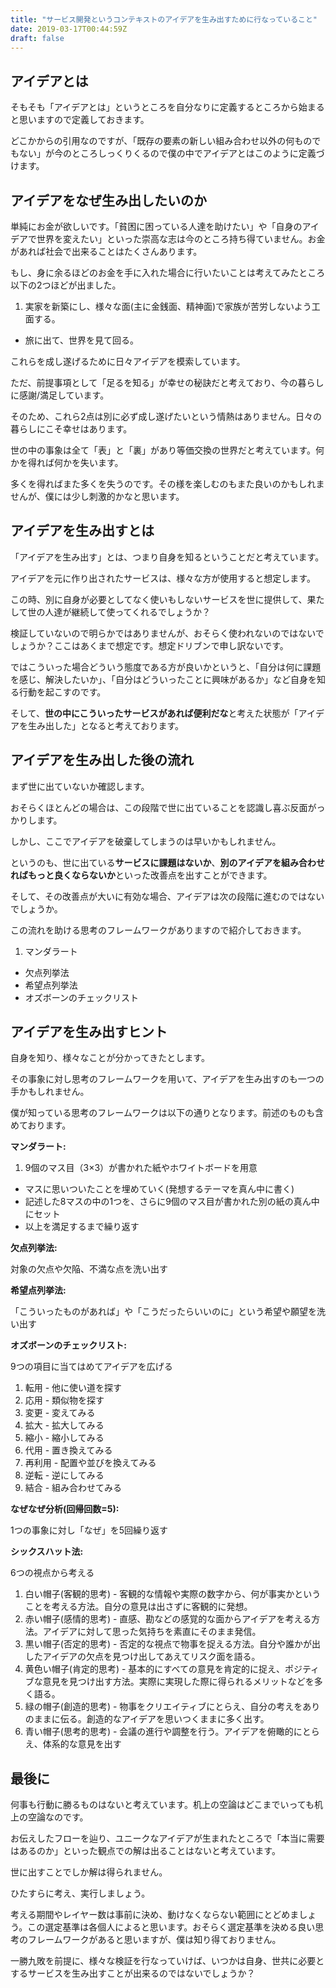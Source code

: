 ```yaml
---
title: "サービス開発というコンテキストのアイデアを生み出すために行なっていること"
date: 2019-03-17T00:44:59Z
draft: false
---
```


## アイデアとは
そもそも「アイデアとは」というところを自分なりに定義するところから始まると思いますので定義しておきます。

どこかからの引用なのですが、「既存の要素の新しい組み合わせ以外の何ものでもない」が今のところしっくりくるので僕の中でアイデアとはこのように定義づけます。



## アイデアをなぜ生み出したいのか
単純にお金が欲しいです。「貧困に困っている人達を助けたい」や「自身のアイデアで世界を変えたい」といった崇高な志は今のところ持ち得ていません。お金があれば社会で出来ることはたくさんあります。

もし、身に余るほどのお金を手に入れた場合に行いたいことは考えてみたところ以下の2つほどが出ました。

1. 実家を新築にし、様々な面(主に金銭面、精神面)で家族が苦労しないよう工面する。
- 旅に出て、世界を見て回る。

これらを成し遂げるために日々アイデアを模索しています。

ただ、前提事項として「足るを知る」が幸せの秘訣だと考えており、今の暮らしに感謝/満足しています。

そのため、これら2点は別に必ず成し遂げたいという情熱はありません。日々の暮らしにこそ幸せはあります。

世の中の事象は全て「表」と「裏」があり等価交換の世界だと考えています。何かを得れば何かを失います。

多くを得ればまた多くを失うのです。その様を楽しむのもまた良いのかもしれませんが、僕には少し刺激的かなと思います。

## アイデアを生み出すとは
「アイデアを生み出す」とは、つまり自身を知るということだと考えています。

アイデアを元に作り出されたサービスは、様々な方が使用すると想定します。

この時、別に自身が必要としてなく使いもしないサービスを世に提供して、果たして世の人達が継続して使ってくれるでしょうか？

検証していないので明らかではありませんが、おそらく使われないのではないでしょうか？ここはあくまで想定です。想定ドリブンで申し訳ないです。

ではこういった場合どういう態度である方が良いかというと、「自分は何に課題を感じ、解決したいか」、「自分はどういったことに興味があるか」など自身を知る行動を起こすのです。

そして、**世の中にこういったサービスがあれば便利だな**と考えた状態が「アイデアを生み出した」となると考えております。

## アイデアを生み出した後の流れ
まず世に出ていないか確認します。

おそらくほとんどの場合は、この段階で世に出ていることを認識し喜ぶ反面がっかりします。

しかし、ここでアイデアを破棄してしまうのは早いかもしれません。

というのも、世に出ている**サービスに課題はないか**、**別のアイデアを組み合わせればもっと良くならないか**といった改善点を出すことができます。

そして、その改善点が大いに有効な場合、アイデアは次の段階に進むのではないでしょうか。

この流れを助ける思考のフレームワークがありますので紹介しておきます。

1. マンダラート
- 欠点列挙法
- 希望点列挙法
- オズボーンのチェックリスト

## アイデアを生み出すヒント
自身を知り、様々なことが分かってきたとします。

その事象に対し思考のフレームワークを用いて、アイデアを生み出すのも一つの手かもしれません。

僕が知っている思考のフレームワークは以下の通りとなります。前述のものも含めております。

**マンダラート:**

1. 9個のマス目（3×3）が書かれた紙やホワイトボードを用意
- マスに思いついたことを埋めていく(発想するテーマを真ん中に書く)
- 記述した8マスの中の1つを、さらに9個のマス目が書かれた別の紙の真ん中にセット
- 以上を満足するまで繰り返す

**欠点列挙法:**

対象の欠点や欠陥、不満な点を洗い出す

**希望点列挙法:**

「こういったものがあれば」や「こうだったらいいのに」という希望や願望を洗い出す

**オズボーンのチェックリスト:**

9つの項目に当てはめてアイデアを広げる

1. 転用 - 他に使い道を探す
2. 応用 - 類似物を探す
3. 変更 - 変えてみる
4. 拡大 - 拡大してみる
5. 縮小 - 縮小してみる
6. 代用 - 置き換えてみる
7. 再利用 - 配置や並びを換えてみる
8. 逆転 - 逆にしてみる
9. 結合 - 組み合わせてみる

**なぜなぜ分析(回帰回数=5):**

1つの事象に対し「なぜ」を5回繰り返す

**シックスハット法:**

6つの視点から考える


1. 白い帽子(客観的思考) - 客観的な情報や実際の数字から、何が事実かということを考える方法。自分の意見は出さずに客観的に発想。
2. 赤い帽子(感情的思考) - 直感、勘などの感覚的な面からアイデアを考える方法。アイデアに対して思った気持ちを素直にそのまま発信。
3. 黒い帽子(否定的思考) - 否定的な視点で物事を捉える方法。自分や誰かが出したアイデアの欠点を見つけ出してあえてリスク面を語る。
4. 黄色い帽子(肯定的思考) - 基本的にすべての意見を肯定的に捉え、ポジティブな意見を見つけ出す方法。実際に実現した際に得られるメリットなどを多く語る。
5. 緑の帽子(創造的思考) - 物事をクリエイティブにとらえ、自分の考えをありのままに伝る。創造的なアイデアを思いつくままに多く出す。
6. 青い帽子(思考的思考) - 会議の進行や調整を行う。アイデアを俯瞰的にとらえ、体系的な意見を出す

## 最後に
何事も行動に勝るものはないと考えています。机上の空論はどこまでいっても机上の空論なのです。

お伝えしたフローを辿り、ユニークなアイデアが生まれたところで「本当に需要はあるのか」といった観点での解は出ることはないと考えています。

世に出すことでしか解は得られません。

ひたすらに考え、実行しましょう。

考える期間やレイヤー数は事前に決め、動けなくならない範囲にとどめましょう。この選定基準は各個人によると思います。おそらく選定基準を決める良い思考のフレームワークがあると思いますが、僕は知り得ておりません。

一勝九敗を前提に、様々な検証を行なっていけば、いつかは自身、世共に必要とするサービスを生み出すことが出来るのではないでしょうか？
